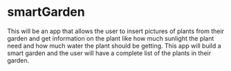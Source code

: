 # smartGarden
This will be an app that allows the user to insert pictures of plants from their garden and get information on the plant like how much sunlight the plant need and how much water the plant should be getting. This app will build a smart garden and the user will have a complete list of the plants in their garden.  
